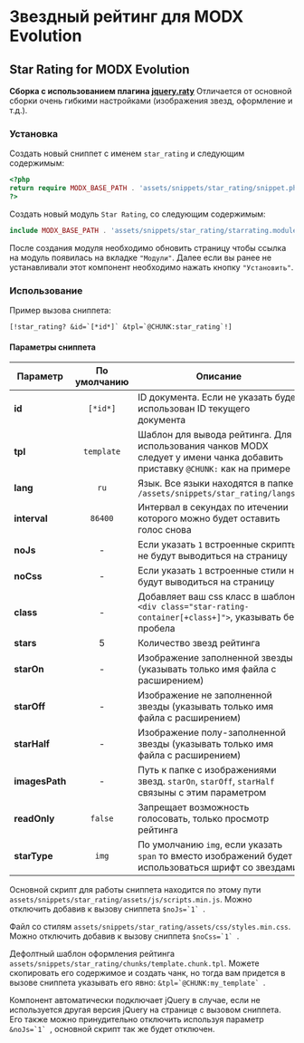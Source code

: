 # Звездный рейтинг для MODX Evolution
## Star Rating for MODX Evolution

**Сборка с использованием плагина [jquery.raty](http://www.wbotelhos.com/raty/)**
Отличается от основной сборки очень гибкими настройками (изображения звезд, оформление и т.д.).

### Установка

Создать новый сниппет с именем `star_rating` и следующим содержимым:

```php
<?php
return require MODX_BASE_PATH . 'assets/snippets/star_rating/snippet.php';
?>
```

Создать новый модуль `Star Rating`, со следующим содержимым:

```php
include MODX_BASE_PATH . 'assets/snippets/star_rating/starrating.module.php';
```

После создания модуля необходимо обновить страницу чтобы ссылка на модуль появилась на вкладке `"Модули"`.
 Далее если вы ранее не устанавливали этот компонент необходимо нажать кнопку `"Установить"`.

### Использование

Пример вызова сниппета:
```
[!star_rating? &id=`[*id*]` &tpl=`@CHUNK:star_rating`!]
```

#### Параметры сниппета
|    Параметр    | По умолчанию  |   Описание    |
| -------------- | :-----------: | ------------- |
| **id**         | `[*id*]`      | ID документа. Если не указать будет использован ID текущего документа  |
| **tpl**        | `template`    | Шаблон для вывода рейтинга. Для использования чанков MODX следует у имени чанка добавить приставку `@CHUNK:` как на примере |
| **lang**       | `ru`          | Язык. Все языки находятся в папке `/assets/snippets/star_rating/langs/` |
| **interval**   | `86400`       | Интервал в секундах по итечении которого можно будет оставить голос снова |
| **noJs**       | -             | Если указать `1` встроенные скрипты не будут выводиться на страницу |
| **noCss**      | -             | Если указать `1` встроенные стили не будут выводиться на страницу |
| **class**      | -             | Добавляет ваш css класс в шаблон `<div class="star-rating-container[+class+]">`, указывать без пробела |
| **stars**      | 5             | Количество звезд рейтинга |
| **starOn**     | -             | Изображение заполненной звезды (указывать только имя файла с расширением) |
| **starOff**    | -             | Изображение не заполненной звезды (указывать только имя файла с расширением) |
| **starHalf**   | -             | Изображение полу-заполненной звезды (указывать только имя файла с расширением) |
| **imagesPath** | -             | Путь к папке с изображениями звезд. `starOn`, `starOff`, `starHalf` связыны с этим параметром |
| **readOnly**   | `false`       | Запрещает возможность голосовать, только просмотр рейтинга |
| **starType**   | `img`         | По умолчанию `img`, если указать `span` то вместо изображений будет использоваться шрифт со звездами |

Основной скрипт для работы сниппета находится по этому пути `assets/snippets/star_rating/assets/js/scripts.min.js`. Можно отключить добавив к вызову сниппета ``$noJs=`1` ``.

Файл со стилям `assets/snippets/star_rating/assets/css/styles.min.css`. Можно отключить добавив к вызову сниппета ``$noCss=`1` ``.

Дефолтный шаблон оформления рейтинга `assets/snippets/star_rating/chunks/template.chunk.tpl`. Можете скопировать его содержимое и создать чанк, но тогда вам придется в вызове сниппета указывать его явно: ``&tpl=`@CHUNK:my_template` ``.

Компонент автоматически подключает jQuery в случае, если не используется другая версия jQuery на странице с вызовом сниппета. Его также можно принудительно отключить используя параметр ``&noJs=`1` ``, основной скрипт так же будет отключен.
